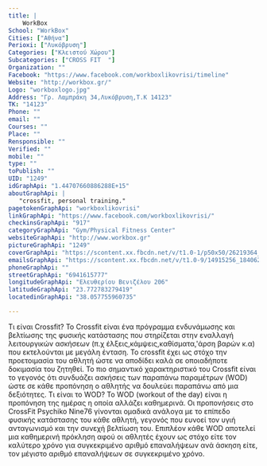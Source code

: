 ```yaml
---
title: |
    WorkBox
School: "WorkBox"
Cities: ["Αθήνα"]
Perioxi: ["Λυκόβρυση"]
Categories: ["Κλειστού Χώρου"]
Subcategories: ["CROSS FIT  "]
Organization: ""
Facebook: "https://www.facebook.com/workboxlikovrisi/timeline"
Website: "http://workbox.gr/"
Logo: "workboxlogo.jpg"
Address: "Γρ. Λαμπράκη 34,Λυκόβρυση,Τ.Κ 14123"
TK: "14123"
Phone: ""
email: ""
Courses: ""
Place: ""
Rensponsible: ""
Verified: ""
mobile: ""
type: ""
toPublish: ""
UID: "1249"
idGraphApi: "1.44707660886288E+15"
aboutGraphApi: | 
   "crossfit, personal training."
pagetokenGraphApi: "workboxlikovrisi"
linkGraphApi: "https://www.facebook.com/workboxlikovrisi/"
checkinsGraphApi: "917"
categoryGraphApi: "Gym/Physical Fitness Center"
websiteGraphApi: "http://www.workbox.gr"
pictureGraphApi: "1249"
coverGraphApi: "https://scontent.xx.fbcdn.net/v/t1.0-1/p50x50/26219364_2046419095595289_3725252501318105309_n.jpg?oh=a16a97a1655d74423158afd81e5937c9&amp;oe=5AFFCCBD"
emailsGraphApi: "https://scontent.xx.fbcdn.net/v/t1.0-9/14915256_1840626442841223_5884500025076135955_n.jpg?oh=1a20f4463800400ffadc772f43685828&amp;oe=5B485373"
phoneGraphApi: ""
streetGraphApi: "6941615777"
longitudeGraphApi: "Ελευθερίου Βενιζέλου 206"
latitudeGraphApi: "23.772783279419"
locatedinGraphApi: "38.057755960735"

---
```


Τι είναι Crossfit? Το Crossfit είναι ένα πρόγραμμα ενδυνάμωσης και βελτίωσης της φυσικής κατάστασης που στηρίζεται στην εναλλαγή λειτουργικών ασκήσεων (π.χ έλξεις,κάμψεις,καθίσματα,&#39;άρση βαρών κ.α) που εκτελούνται με μεγάλη ένταση. Το crossfit έχει ως στόχο την προετοιμασία του αθλητή ώστε να αποδίδει καλά σε οποιαδήποτε δοκιμασία του ζητηθεί. Το πιο σημαντικό χαρακτηριστικό του Crossfit είναι το γεγονός ότι συνδυάζει ασκήσεις των παραπάνω παραμέτρων (WOD) ώστε σε κάθε προπόνηση ο αθλητής να δουλεύει παραπάνω από μια δεξιότητες. Τι είναι το WOD? Το WOD (workout of the day) είναι η προπόνηση της ημέρας η οποία αλλάζει καθημερινά. Οι προπονήσεις στο CrossFit Psychiko Nine76 γίνονται ομαδικά ανάλογα με το επίπεδο φυσικής κατάστασης του κάθε αθλητή, γεγονός που ευνοεί τον υγιή ανταγωνισμό και την συνεχή βελτίωση του. Επιπλέον κάθε WOD αποτελεί μια καθημερινή πρόκληση αφού οι αθλητές έχουν ως στόχο είτε τον καλύτερο χρόνο για συγκεκριμένο αριθμό επαναλήψεων ανά άσκηση είτε, τον μέγιστο αριθμό επαναλήψεων σε συγκεκριμένο χρόνο.

